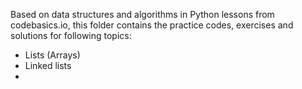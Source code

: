 Based on data structures and algorithms in Python lessons from codebasics.io, this folder contains the practice codes, exercises and solutions for following topics:
- Lists (Arrays)
- Linked lists 
- 
